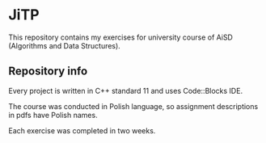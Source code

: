 # JiTP
This repository contains my exercises for university course of AiSD (Algorithms and Data Structures).

## Repository info

Every project is written in C++ standard 11 and uses Code::Blocks IDE.

The course was conducted in Polish language, so assignment descriptions in pdfs have Polish names.

Each exercise was completed in two weeks.